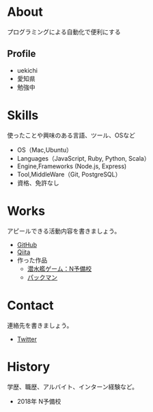 # About
プログラミングによる自動化で便利にする

## Profile
- uekichi
- 愛知県
- 勉強中

# Skills
使ったことや興味のある言語、ツール、OSなど
- OS（Mac,Ubuntu）
- Languages（JavaScript, Ruby, Python, Scala）
- Engine,Frameworks (Node.js, Express)
- Tool,MiddleWare（Git, PostgreSQL）
- 資格、免許なし

# Works
アピールできる活動内容を書きましょう。
- [GitHub](https://github.com/uekichi)
- [Qiita](https://qiita.com/uekichi)
- 作った作品
  - [潜水艦ゲーム：N予備校](https://peaceful-plains-65846.herokuapp.com/)
  - [パックマン](https://sleepy-woodland-66584.herokuapp.com/)

# Contact
連絡先を書きましょう。
- [Twitter](https://twitter.com/uekichi_game)

# History
学歴、職歴、アルバイト、インターン経験など。
- 2018年 N予備校
